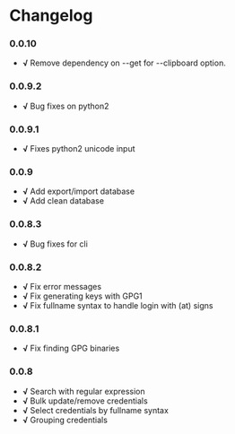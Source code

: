 # Changelog

### 0.0.10

+ **√** Remove dependency on --get for --clipboard option.

### 0.0.9.2

+ **√** Bug fixes on python2

### 0.0.9.1

+ **√** Fixes python2 unicode input

### 0.0.9

+ **√** Add export/import database
+ **√** Add clean database

### 0.0.8.3

+ **√** Bug fixes for cli

### 0.0.8.2

+ **√** Fix error messages
+ **√** Fix generating keys with GPG1
+ **√** Fix fullname syntax to handle login with (at) signs

### 0.0.8.1

+ **√** Fix finding GPG binaries

### 0.0.8

+ **√** Search with regular expression
+ **√** Bulk update/remove credentials
+ **√** Select credentials by fullname syntax
+ **√** Grouping credentials
